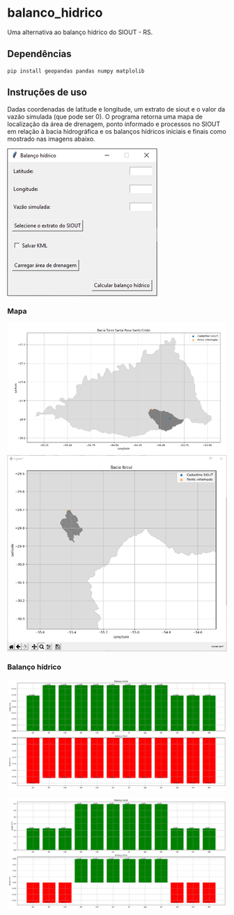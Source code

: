 # balanco_hidrico
Uma alternativa ao balanço hídrico do SIOUT - RS.

## Dependências
    pip install geopandas pandas numpy matplolib
   
## Instruções de uso

Dadas coordenadas de latitude e longitude, um extrato de siout e o valor da vazão simulada (que pode ser 0). O programa retorna uma mapa de localização da área de drenagem, ponto informado e processos no SIOUT em relação à bacia hidrográfica e os balanços hídricos iniciais e finais como mostrado nas imagens abaixo.

![alt text](figs/gui.png)

### Mapa
![alt text](figs/mapa.png)
![alt text](figs/mapa1.png)

### Balanço hídrico
![alt text](figs/bal_hid1.png)

![alt text](figs/bal_hid2.png)
